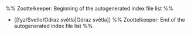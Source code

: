 %% Zoottelkeeper: Beginning of the autogenerated index file list  %%
-  [[fyz/Svetlo/Odraz světla|Odraz světla]]
%% Zoottelkeeper: End of the autogenerated index file list  %%
